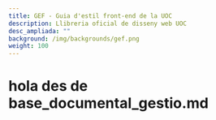 ```yaml
---
title: GEF - Guia d'estil front-end de la UOC
description: Llibreria oficial de disseny web UOC
desc_ampliada: ""
background: /img/backgrounds/gef.png
weight: 100
---
```

# hola des de base_documental_gestio.md
